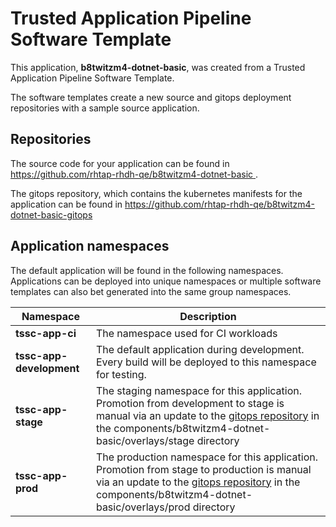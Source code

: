 # Trusted Application Pipeline Software Template

This application, **b8twitzm4-dotnet-basic**, was created from a Trusted Application Pipeline Software Template.

The software templates create a new source and gitops deployment repositories with a sample source application. 

## Repositories

The source code for your application can be found in [https://github.com/rhtap-rhdh-qe/b8twitzm4-dotnet-basic ](https://github.com/rhtap-rhdh-qe/b8twitzm4-dotnet-basic ).
 
The gitops repository, which contains the kubernetes manifests for the application can be found in 
[https://github.com/rhtap-rhdh-qe/b8twitzm4-dotnet-basic-gitops ](https://github.com/rhtap-rhdh-qe/b8twitzm4-dotnet-basic-gitops ) 

## Application namespaces 

The default application will be found in the following namespaces. Applications can be deployed into unique namespaces or multiple software templates can also bet generated into the same group namespaces.  

|  Namespace   |  Description   |  
| -------- | -------- |
| **tssc-app-ci** | The namespace used for CI workloads |
| **tssc-app-development** | The default application during development. Every build will be deployed to this namespace for testing. |
| **tssc-app-stage** | The staging namespace for this application. Promotion from development to stage is manual via an update to the [gitops repository](https://github.com/rhtap-rhdh-qe/b8twitzm4-dotnet-basic-gitops ) in the components/b8twitzm4-dotnet-basic/overlays/stage directory |
| **tssc-app-prod** | The production namespace for this application. Promotion from stage to production is manual via an update to the [gitops repository](https://github.com/rhtap-rhdh-qe/b8twitzm4-dotnet-basic-gitops ) in the components/b8twitzm4-dotnet-basic/overlays/prod directory |